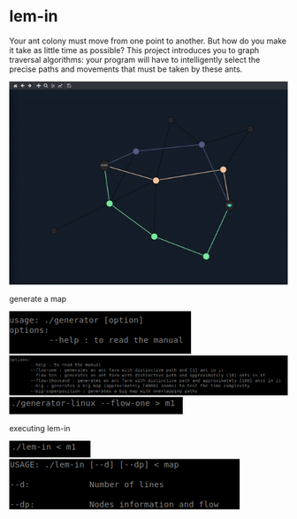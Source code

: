 # lem-in
Your ant colony must move from one point to another. But how do you make it take as little time as possible?
This project introduces you to graph traversal algorithms: your program will have to intelligently select the precise paths and movements that must be taken by these ants.

![Screenshot](src/lemin.gif)


generate a map

![Screenshot](libft/genusg.png)
![Screenshot](libft/genusg2.png)
![Screenshot](libft/gen3.png)


executing lem-in

![Screenshot](libft/lemusg.png)
![Screenshot](libft/lemusg2.png)
